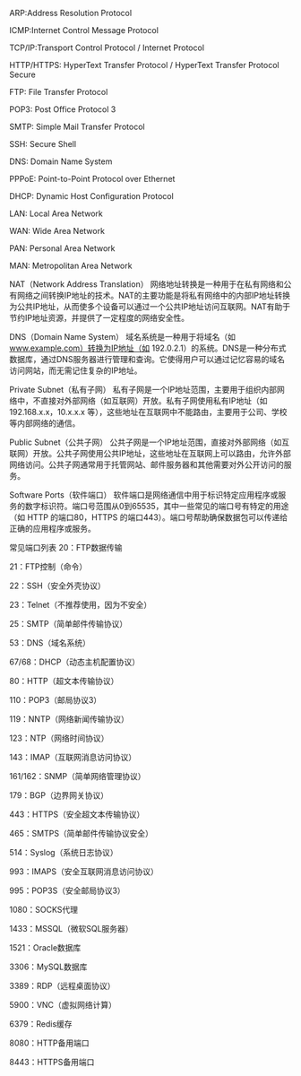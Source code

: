 ARP:Address Resolution Protocol

ICMP:Internet Control Message Protocol

TCP/IP:Transport Control Protocol / Internet Protocol

HTTP/HTTPS: HyperText Transfer Protocol / HyperText Transfer Protocol Secure

FTP: File Transfer Protocol

POP3: Post Office Protocol 3

SMTP: Simple Mail Transfer Protocol

SSH: Secure Shell

DNS: Domain Name System

PPPoE: Point-to-Point Protocol over Ethernet

DHCP: Dynamic Host Configuration Protocol

LAN: Local Area Network

WAN: Wide Area Network

PAN: Personal Area Network

MAN: Metropolitan Area Network

NAT（Network Address Translation）
网络地址转换是一种用于在私有网络和公有网络之间转换IP地址的技术。NAT的主要功能是将私有网络中的内部IP地址转换为公共IP地址，从而使多个设备可以通过一个公共IP地址访问互联网。NAT有助于节约IP地址资源，并提供了一定程度的网络安全性。

DNS（Domain Name System）
域名系统是一种用于将域名（如 www.example.com）转换为IP地址（如 192.0.2.1）的系统。DNS是一种分布式数据库，通过DNS服务器进行管理和查询。它使得用户可以通过记忆容易的域名访问网站，而无需记住复杂的IP地址。

Private Subnet（私有子网）
私有子网是一个IP地址范围，主要用于组织内部网络中，不直接对外部网络（如互联网）开放。私有子网使用私有IP地址（如 192.168.x.x，10.x.x.x 等），这些地址在互联网中不能路由，主要用于公司、学校等内部网络的通信。

Public Subnet（公共子网）
公共子网是一个IP地址范围，直接对外部网络（如互联网）开放。公共子网使用公共IP地址，这些地址在互联网上可以路由，允许外部网络访问。公共子网通常用于托管网站、邮件服务器和其他需要对外公开访问的服务。

Software Ports（软件端口）
软件端口是网络通信中用于标识特定应用程序或服务的数字标识符。端口号范围从0到65535，其中一些常见的端口号有特定的用途（如 HTTP 的端口80，HTTPS 的端口443）。端口号帮助确保数据包可以传递给正确的应用程序或服务。

常见端口列表
20：FTP数据传输

21：FTP控制（命令）

22：SSH（安全外壳协议）

23：Telnet（不推荐使用，因为不安全）

25：SMTP（简单邮件传输协议）

53：DNS（域名系统）

67/68：DHCP（动态主机配置协议）

80：HTTP（超文本传输协议）

110：POP3（邮局协议3）

119：NNTP（网络新闻传输协议）

123：NTP（网络时间协议）

143：IMAP（互联网消息访问协议）

161/162：SNMP（简单网络管理协议）

179：BGP（边界网关协议）

443：HTTPS（安全超文本传输协议）

465：SMTPS（简单邮件传输协议安全）

514：Syslog（系统日志协议）

993：IMAPS（安全互联网消息访问协议）

995：POP3S（安全邮局协议3）

1080：SOCKS代理

1433：MSSQL（微软SQL服务器）

1521：Oracle数据库

3306：MySQL数据库

3389：RDP（远程桌面协议）

5900：VNC（虚拟网络计算）

6379：Redis缓存

8080：HTTP备用端口

8443：HTTPS备用端口